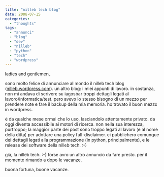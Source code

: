 ```yaml
---
title: "nilleb tech blog"
date: 2008-07-15
categories: 
  - "thoughts"
tags: 
  - "annunci"
  - "blog"
  - "dev"
  - "nilleb"
  - "python"
  - "tech"
  - "wordpress"
---
```


ladies and gentlemen,

sono molto felice di annunciare al mondo il nilleb tech blog ([nilleb.wordpress.com](http://nilleb.wordpress.com "nilleb tech blog")). un altro blog: i miei appunti di lavoro. in sostanza, non mi andava di scrivere su iagosbar troppi dettagli legati al lavoro/informatica/test. pero avevo lo stesso bisogno di un mezzo per prendere note e fare il backup della mia memoria. ho trovato il buon mezzo in wordpress.

è da qualche mese ormai che lo uso, lasciandolo attentamente privato. da oggi diventa accessibile ai motori di ricerca. non nella sua interezza, purtroppo; la maggior parte dei post sono troppo legati al lavoro (e al nome della ditta) per adottare una policy full-disclaimer. ci pubblichero comunque dei dettagli legati alla programmazione (in python, principalmente), e le release dei software della nilleb tech. :-)

già, la nilleb tech. :-) forse avro un altro annuncio da fare presto. per il momento rimando a dopo le vacanze.

buona fortuna, buone vacanze.

